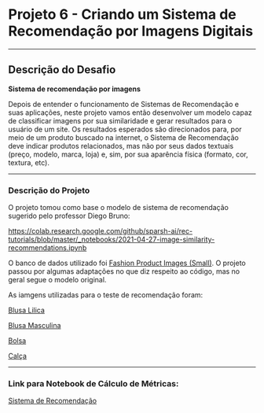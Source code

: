 # Projeto 6 - Criando um Sistema de Recomendação por Imagens Digitais
_____________________________________________________________________________________________________________________________________________________________________

## Descrição do Desafio

**Sistema de recomendação por imagens**

Depois de entender o funcionamento de Sistemas de Recomendação e suas aplicações, neste projeto vamos então desenvolver um modelo capaz de classificar imagens por sua similaridade e gerar resultados para o usuário de um site. Os resultados esperados são direcionados para, por meio de um produto buscado na internet, o Sistema de Recomendação deve indicar produtos relacionados, mas não por seus dados textuais (preço, modelo, marca, loja) e, sim, por sua aparência física (formato, cor, textura, etc).  

_____________________________________________________________________________________________________________________________________________________________________

### Descrição do Projeto

O projeto tomou como base o modelo de sistema de recomendação sugerido pelo professor Diego Bruno:

https://colab.research.google.com/github/sparsh-ai/rec-tutorials/blob/master/_notebooks/2021-04-27-image-similarity-recommendations.ipynb 

O banco de dados utilizado foi [Fashion Product Images (Small)](https://www.kaggle.com/datasets/paramaggarwal/fashion-product-images-small). O projeto passou por algumas adaptações no que diz respeito ao código, mas no geral segue o modelo original.

As iamgens utilizadas para o teste de recomendação foram:

[Blusa Lilica](https://github.com/IsraelEvangelista/MachineLearning_DIO/blob/main/Projeto%206%20-%20Sistema%20de%20Recomenda%C3%A7%C3%A3o/Blusa%20Lilica_Amazon.jpg?raw=true)

[Blusa Masculina](https://github.com/IsraelEvangelista/MachineLearning_DIO/blob/main/Projeto%206%20-%20Sistema%20de%20Recomenda%C3%A7%C3%A3o/Blusa%20Masculina_Amazon.jpg?raw=true)

[Bolsa](https://github.com/IsraelEvangelista/MachineLearning_DIO/blob/main/Projeto%206%20-%20Sistema%20de%20Recomenda%C3%A7%C3%A3o/Bolsa_Amazon.jpg?raw=true)

[Calça](https://github.com/IsraelEvangelista/MachineLearning_DIO/blob/main/Projeto%206%20-%20Sistema%20de%20Recomenda%C3%A7%C3%A3o/Cal%C3%A7a_Amazon.jpg?raw=true)
____________________________________________________________________________________________________________________________________________________________________

### Link para Notebook de Cálculo de Métricas:

[Sistema de Recomendação](https://github.com/IsraelEvangelista/MachineLearning_DIO/blob/main/Projeto%206%20-%20Sistema%20de%20Recomenda%C3%A7%C3%A3o/Sistema_de_Recomenda%C3%A7%C3%A3o.ipynb)
